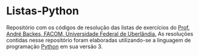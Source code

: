 # Listas-Python

Repositório com os códigos de resolução das listas de exercícios do [Prof. André Backes, FACOM, Universidade Federal de Uberlândia.](http://www.facom.ufu.br/~backes/gbt017.php)
As resoluções contidas nesse repositório foram elaboradas utilizando-se a linguagem de programação [Python](https://www.python.org/) em sua versão 3.
